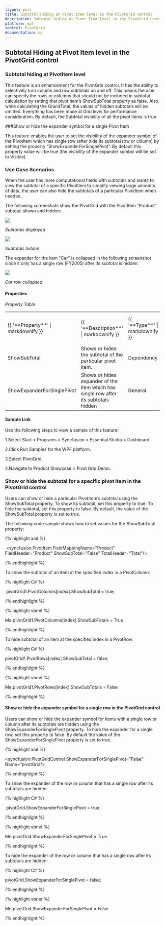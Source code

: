 ```yaml
---
layout: post
title: Subtotal Hiding at Pivot Item level in the PivotGrid control
description: Subtotal Hiding at Pivot Item level in the PivotGrid control
platform: wpf
control: PivotGrid
documentation: ug
---
```


## Subtotal Hiding at Pivot Item level in the PivotGrid control

### Subtotal hiding at PivotItem level


This feature is an enhancement for the PivotGrid control. It has the ability to selectively turn column and row subtotals on and off. This means the user can specify the rows or columns that should not be included in subtotal calculation by setting that pivot item’s ShowSubTotal property as false. Also, while calculating the GrandTotal, the values of hidden subtotals will be omitted. Everything has been made at Grid level for performance consideration. By default, the Subtotal visibility of all the pivot items is true.

###Show or hide the expander symbol for a single Pivot Item

This feature enables the user to set the visibility of the expander symbol of the PivotItem which has single row (after hide its subtotal row or column) by setting the property “ShowExpanderForSinglePivot”. By default this property value will be true (the visibility of the expander symbol will be set to Visible). 

### Use Case Scenarios

When the user has more computational fields with subtotals and wants to view the subtotal of a specific PivotItem to simplify viewing large amounts of data, the user can also hide the subtotals of a particular PivotItem when needed.

The following screenshots show the PivotGrid with the PivotItem “Product” subtotal shown and hidden:

![](Features_images/Features_img54.png)



_Subtotals displayed_

![](Features_images/Features_img55.png)



_Subtotals hidden_

The expander for the item “Car” is collapsed in the following screenshot since it only has a single row (FY2005) after its subtotal is hidden:

![](Features_images/Features_img56.png)



_Car row collapsed_

#### Properties

_Property Table_

<table>
<tr>
<td>
 {{ '**Property**' | markdownify }}</td><td>
 {{ '**Description**' | markdownify }}</td><td>
 {{ '**Type**' | markdownify }}</td><td>
 {{ '**Data Type**' | markdownify }}</td><td>
 {{ '**Reference links**' | markdownify }}</td></tr>
<tr>
<td>
ShowSubTotal</td><td>
Shows or hides the subtotal of the particular pivot item.</td><td>
Dependency </td><td>
Boolean </td><td>
</td></tr>
<tr>
<td>
ShowExpanderForSinglePivot</td><td>
Shows or hides expander of the  item which has single row after its subtotals hidden</td><td>
General</td><td>
Boolean</td><td>
</td></tr>
</table>


#### Sample Link

Use the following steps to view a sample of this feature:

1.Select Start > Programs > Syncfusion > Essential Studio <version number> > Dashboard

2.Click Run Samples for the WPF platform.

3.Select PivotGrid.

4.Navigate to Product Showcase > Pivot Grid Demo.

### Show or hide the subtotal for a specific pivot item in the PivotGrid control

Users can show or hide a particular PivotItem’s subtotal using the ShowSubTotal property. To show its subtotal, set this property to true. To hide the subtotal, set this property to false. By default, the value of the ShowSubTotal property is set to true.

The following code sample shows how to set values for the ShowSubTotal property:

{% highlight xml %} 



 <syncfusion:PivotItem FieldMappingName="Product" FieldHeader="Product" ShowSubTotal="False" TotalHeader="Total"/>


{% endhighlight %} 


To show the subtotal of an item at the specified index in a PivotColumn:

{% highlight C# %}  



 pivotGrid1.PivotColumns[index].ShowSubTotal = true; 

{% endhighlight %} 

{% highlight vbnet %} 



Me.pivotGrid1.PivotColumns[index].ShowSubTotals = True

{% endhighlight %} 

To hide subtotal of an item at the specified index in a PivotRow:

{% highlight C# %}  



pivotGrid1.PivotRows[index].ShowSubTotal = false;  

 {% endhighlight %}

{% highlight vbnet %} 



Me.pivotGrid1.PivotRows[index].ShowSubTotals = False

{% endhighlight %} 

#### Show or hide the expander symbol for a single row in the PivotGrid control

Users can show or hide the expander symbol for items with a single row or column after its subtotals are hidden using the ShowExpanderForSinglePivot property. To hide the expander for a single row, set this property to false. By default the value of the ShowExpanderForSinglePivot property is set to true.

{% highlight xml %} 



  <syncfusion:PivotGridControl ShowExpanderForSinglePivot="False" Name="pivotGrid/>


{% endhighlight %} 


To show the expander of the row or column that has a single row after its subtotals are hidden:

{% highlight C# %} 



 pivotGrid.ShowExpanderForSinglePivot = true;

 {% endhighlight %} 



{% highlight vbnet %}  





Me.pivotGrid.ShowExpanderForSinglePivot = True

{% endhighlight %}

 To hide the expander of the row or column that has a single row after its subtotals are hidden:

{% highlight C# %}  



pivotGrid.ShowExpanderForSinglePivot = false;

{% endhighlight %} 

{% highlight vbnet %} 



Me.pivotGrid.ShowExpanderForSinglePivot = False

{% endhighlight %} 

